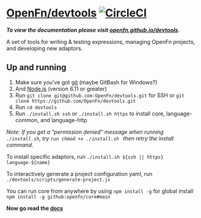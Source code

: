 # [OpenFn/devtools](https://openfn.github.io/devtools/) [![CircleCI](https://circleci.com/gh/OpenFn/devtools.svg?style=svg)](https://circleci.com/gh/OpenFn/devtools)

**_To view the documentation please visit
[openfn.github.io/devtools](https://openfn.github.io/devtools/)._**

A set of tools for writing &amp; testing expressions, managing OpenFn projects,
and developing new adaptors.

## Up and running

1. Make sure you've got [git](https://git-scm.com/downloads) (maybe GitBash for
   Windows?)
2. And [Node.js](https://nodejs.org/en/download/) (version 6.11 or greater)
3. Run `git clone git@github.com:OpenFn/devtools.git` for SSH or
   `git clone https://github.com/OpenFn/devtools.git`
4. Run `cd devtools`
5. Run `./install.sh ssh` or `./install.sh https` to install core,
   language-common, and language-http

_Note: If you get a "permission denied" message when running `./install.sh`, try
`run chmod +x ./install.sh ` then retry the install command._

To install specific adaptors, run
`./install.sh ${ssh || https} language-${name}`

To interactively generate a project configuration yaml, run
`./devtools/scripts/generate-project.js`

You can run core from anywhere by using `npm install -g` for global install
`npm install -g github:openfn/core#main`

**Now go read the [docs](https://openfn.github.io/devtools/)**
